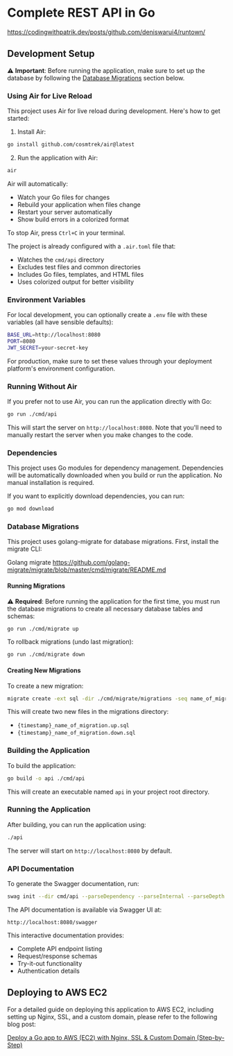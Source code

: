 # Complete REST API in Go

https://codingwithpatrik.dev/posts/github.com/deniswarui4/runtown/

## Development Setup

⚠️ **Important**: Before running the application, make sure to set up the database by following the [Database Migrations](#database-migrations) section below.

### Using Air for Live Reload

This project uses Air for live reload during development. Here's how to get started:

1. Install Air:

```bash
go install github.com/cosmtrek/air@latest
```

2. Run the application with Air:

```bash
air
```

Air will automatically:

- Watch your Go files for changes
- Rebuild your application when files change
- Restart your server automatically
- Show build errors in a colorized format

To stop Air, press `Ctrl+C` in your terminal.

The project is already configured with a `.air.toml` file that:

- Watches the `cmd/api` directory
- Excludes test files and common directories
- Includes Go files, templates, and HTML files
- Uses colorized output for better visibility

### Environment Variables

For local development, you can optionally create a `.env` file with these variables (all have sensible defaults):

```bash
BASE_URL=http://localhost:8080
PORT=8080
JWT_SECRET=your-secret-key
```

For production, make sure to set these values through your deployment platform's environment configuration.

### Running Without Air

If you prefer not to use Air, you can run the application directly with Go:

```bash
go run ./cmd/api
```

This will start the server on `http://localhost:8080`. Note that you'll need to manually restart the server when you make changes to the code.

### Dependencies

This project uses Go modules for dependency management. Dependencies will be automatically downloaded when you build or run the application. No manual installation is required.

If you want to explicitly download dependencies, you can run:

```bash
go mod download
```

### Database Migrations

This project uses golang-migrate for database migrations. First, install the migrate CLI:

Golang migrate https://github.com/golang-migrate/migrate/blob/master/cmd/migrate/README.md

#### Running Migrations

⚠️ **Required**: Before running the application for the first time, you must run the database migrations to create all necessary database tables and schemas:

```bash
go run ./cmd/migrate up
```

To rollback migrations (undo last migration):

```bash
go run ./cmd/migrate down
```

#### Creating New Migrations

To create a new migration:

```bash
migrate create -ext sql -dir ./cmd/migrate/migrations -seq name_of_migration
```

This will create two new files in the migrations directory:

- `{timestamp}_name_of_migration.up.sql`
- `{timestamp}_name_of_migration.down.sql`

### Building the Application

To build the application:

```bash
go build -o api ./cmd/api
```

This will create an executable named `api` in your project root directory.

### Running the Application

After building, you can run the application using:

```bash
./api
```

The server will start on `http://localhost:8080` by default.

### API Documentation

To generate the Swagger documentation, run:

```bash
swag init --dir cmd/api --parseDependency --parseInternal --parseDepth 1
```

The API documentation is available via Swagger UI at:

```
http://localhost:8080/swagger
```

This interactive documentation provides:

- Complete API endpoint listing
- Request/response schemas
- Try-it-out functionality
- Authentication details

## Deploying to AWS EC2

For a detailed guide on deploying this application to AWS EC2, including setting up Nginx, SSL, and a custom domain, please refer to the following blog post:

[Deploy a Go app to AWS (EC2) with Nginx, SSL & Custom Domain (Step-by-Step)](https://codingwithpatrik.dev/posts/deploy-go-rest-api-to-aws-ec2/)
